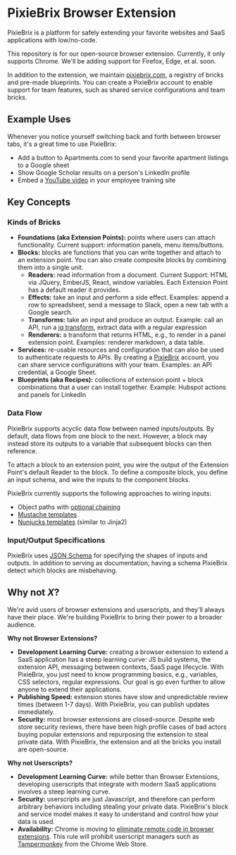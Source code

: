 # PixieBrix Browser Extension

PixieBrix is a platform for safely extending your favorite websites and SaaS applications
with low/no-code.

This repository is for our open-source browser extension. Currently, it only supports
Chrome. We'll be adding support for Firefox, Edge, et al. soon.

In addition to the extension, we maintain [pixiebrix.com](https://www.pixiebrix.com/), a
registry of bricks and pre-made blueprints. You can create a PixieBrix account to enable
support for team features, such as shared service configurations and team bricks.

## Example Uses

Whenever you notice yourself switching back and forth between browser tabs, it's
a great time to use PixieBrix:

* Add a button to Apartments.com to send your favorite apartment listings to a Google sheet
* Show Google Scholar results on a person's LinkedIn profile
* Embed a [YouTube video](https://www.youtube.com/watch?v=dQw4w9WgXcQ) in your
employee training site

## Key Concepts

### Kinds of Bricks

* **Foundations (aka Extension Points):** points where users can attach functionality. Current support: information panels,
menu items/buttons.
* **Blocks:** blocks are functions that you can write together and attach to an extension point. You can also create
composite blocks by combining them into a single unit.
    * **Readers:** read information from a document. Current Support: HTML via JQuery, EmberJS, React,
    window variables. Each Extension Point has a default reader it provides.
    * **Effects:** take an input and perform a side effect. Examples: append a row to spreadsheet,
    send a message to Slack, open a new tab with a Google search.
    * **Transforms:** take an input and produce an output. Example: call an API,
    run a [jq transform](https://github.com/stedolan/jq), extract data with a regular expression
    * **Renderers:** a transform that returns HTML, e.g., to render in a panel extension point. Examples:
    renderer markdown, a data table.
* **Services:** re-usable resources and configuration that can also be used to authenticate
requests to APIs. By creating a [PixieBrix](https://www.pixiebrix.com/) account, you can
share service configurations with your team. Examples: an API credential, a Google Sheet.
* **Blueprints (aka Recipes):** collections of extension point + block combinations that a user can install
together. Example: Hubspot actions and panels for LinkedIn

### Data Flow

PixieBrix supports acyclic data flow between named inputs/outputs. By default, data flows
from one block to the next. However, a block may instead store its outputs to a variable
that subsequent blocks can then reference.

To attach a block to an extension point, you wire the output of the Extension Point's default Reader
to the block. To define a composite block, you define an input schema, and wire the inputs to the
component blocks.

PixieBrix currently supports the following approaches to wiring inputs:
* Object paths with [optional chaining](https://developer.mozilla.org/en-US/docs/Web/JavaScript/Reference/Operators/Optional_chaining)
* [Mustache templates](https://mustache.github.io/)
* [Nunjucks templates](https://mozilla.github.io/nunjucks/) (similar to Jinja2)

### Input/Output Specifications

PixieBrix uses [JSON Schema](http://json-schema.org/) for specifying the shapes of inputs and outputs.
In addition to serving as documentation, having a schema PixieBrix detect which blocks are misbehaving.

## Why not _X_?

We're avid users of browser extensions and userscripts, and they'll always have their place. We're building
PixieBrix to bring their power to a broader audience.

**Why not Browser Extensions?**

* **Development Learning Curve:** creating a browser extension to extend a SaaS application has a steep learning curve:
JS build systems, the extension API, messaging between contexts, SaaS page lifecycle. With PixieBrix, you just
need to know programming basics, e.g., variables, CSS selectors, regular expressions. Our goal is go even further
to allow anyone to extend their applications.
* **Publishing Speed:** extension stores have slow and unpredictable review times (between 1-7 days). With PixieBrix,
you can publish updates immediately.
* **Security:** most browser extensions are closed-source. Despite web store security reviews, there have been
high profile cases of bad actors buying popular extensions and repurposing the extension to steal private
data. With PixieBrix, the extension and all the bricks you install are open-source.

**Why not Userscripts?**

* **Development Learning Curve:** while better than Browser Extensions, developing userscripts that integrate with modern
SaaS applications involves a steep learning curve.
* **Security:** userscripts are just Javascript, and therefore can perform arbitrary behaviors including stealing your
private data. PixieBrix's block and service model makes it easy to understand and control how your data is used.
* **Availability:** Chrome is moving to [eliminate remote code in browser extensions](https://developer.chrome.com/extensions/migrating_to_manifest_v3#api_checklist).
This rule will prohibit userscript managers such as [Tampermonkey](http://www.tampermonkey.net/) from the Chrome Web Store.
